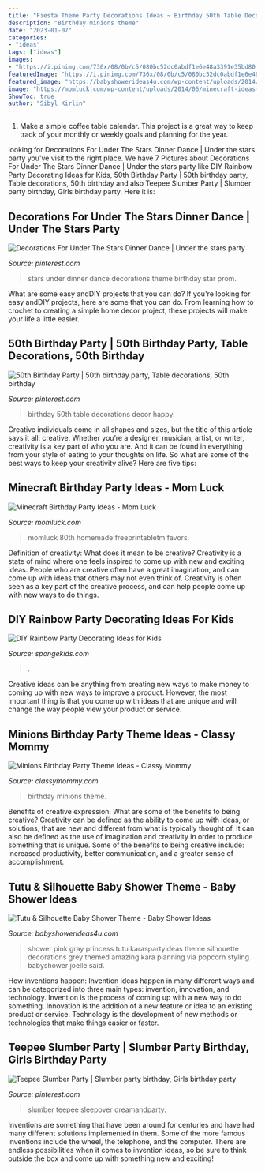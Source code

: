 ```yaml
---
title: "Fiesta Theme Party Decorations Ideas ~ Birthday 50th Table Decorations Decor Happy"
description: "Birthday minions theme"
date: "2023-01-07"
categories:
- "ideas"
tags: ["ideas"]
images:
- "https://i.pinimg.com/736x/08/0b/c5/080bc52dc0abdf1e6e48a3391e35bd80.jpg"
featuredImage: "https://i.pinimg.com/736x/08/0b/c5/080bc52dc0abdf1e6e48a3391e35bd80.jpg"
featured_image: "https://babyshowerideas4u.com/wp-content/uploads/2014/02/197638_10151338347461324_672423923_n_600x900.jpg"
image: "https://momluck.com/wp-content/uploads/2014/06/minecraft-ideas--e1421001556318.jpg"
ShowToc: true
author: "Sibyl Kirlin"
---
```



1. Make a simple coffee table calendar. This project is a great way to keep track of your monthly or weekly goals and planning for the year.

	

		
looking for Decorations For Under The Stars Dinner Dance | Under the stars party you've visit to the right place. We have 7 Pictures about Decorations For Under The Stars Dinner Dance | Under the stars party like DIY Rainbow Party Decorating Ideas for Kids, 50th Birthday Party | 50th birthday party, Table decorations, 50th birthday and also Teepee Slumber Party | Slumber party birthday, Girls birthday party. Here it is:
		
    
## Decorations For Under The Stars Dinner Dance | Under The Stars Party

<img loading=lazy src="https://i.pinimg.com/736x/08/0b/c5/080bc52dc0abdf1e6e48a3391e35bd80.jpg" onerror="this.onerror=null;this.src='https://tse1.mm.bing.net/th?id=OIP.mcV1UeTknbevMDfekKspvAHaJ6&amp;pid=15.1';" alt="Decorations For Under The Stars Dinner Dance | Under the stars party">

_Source: pinterest.com_

>stars under dinner dance decorations theme birthday star prom. 

	

What are some easy andDIY projects that you can do?
If you're looking for easy andDIY projects, here are some that you can do. From learning how to crochet to creating a simple home decor project, these projects will make your life a little easier.

    
## 50th Birthday Party | 50th Birthday Party, Table Decorations, 50th Birthday

<img loading=lazy src="https://i.pinimg.com/736x/5e/36/6d/5e366de547f8ede5ec4dc4f14556242a--th-birthday-party-birthdays.jpg" onerror="this.onerror=null;this.src='https://tse2.mm.bing.net/th?id=OIP.IbBYqi5-x-eImkZmO8GcYQHaJ3&amp;pid=15.1';" alt="50th Birthday Party | 50th birthday party, Table decorations, 50th birthday">

_Source: pinterest.com_

>birthday 50th table decorations decor happy. 

	

Creative individuals come in all shapes and sizes, but the title of this article says it all: creative. Whether you’re a designer, musician, artist, or writer, creativity is a key part of who you are. And it can be found in everything from your style of eating to your thoughts on life. So what are some of the best ways to keep your creativity alive? Here are five tips: 

    
## Minecraft Birthday Party Ideas - Mom Luck

<img loading=lazy src="https://momluck.com/wp-content/uploads/2014/06/minecraft-ideas--e1421001556318.jpg" onerror="this.onerror=null;this.src='https://tse3.mm.bing.net/th?id=OIP.uS57mNo7gu6sN8gazrSwKwHaKd&amp;pid=15.1';" alt="Minecraft Birthday Party Ideas - Mom Luck">

_Source: momluck.com_

>momluck 80th homemade freeprintabletm favors. 

	

Definition of creativity: What does it mean to be creative?
Creativity is a state of mind where one feels inspired to come up with new and exciting ideas. People who are creative often have a great imagination, and can come up with ideas that others may not even think of. Creativity is often seen as a key part of the creative process, and can help people come up with new ways to do things.

    
## DIY Rainbow Party Decorating Ideas For Kids

<img loading=lazy src="https://spongekids.com/wp-content/uploads/2014/11/diy-rainbow-party-decorating-ideas/5-rainbow-table-decor.jpg" onerror="this.onerror=null;this.src='https://tse1.mm.bing.net/th?id=OIP.nMuxdESfSZj1uaUReL2v-AHaLI&amp;pid=15.1';" alt="DIY Rainbow Party Decorating Ideas for Kids">

_Source: spongekids.com_

>. 

	

Creative ideas can be anything from creating new ways to make money to coming up with new ways to improve a product. However, the most important thing is that you come up with ideas that are unique and will change the way people view your product or service.

    
## Minions Birthday Party Theme Ideas - Classy Mommy

<img loading=lazy src="http://classymommy.com/wp-content/uploads/2015/08/IMG_0598.jpg" onerror="this.onerror=null;this.src='https://tse1.mm.bing.net/th?id=OIP.9BjioKepljnWhUz8jmRmqAHaKX&amp;pid=15.1';" alt="Minions Birthday Party Theme Ideas - Classy Mommy">

_Source: classymommy.com_

>birthday minions theme. 

	

Benefits of creative expression: What are some of the benefits to being creative?
Creativity can be defined as the ability to come up with ideas, or solutions, that are new and different from what is typically thought of. It can also be defined as the use of imagination and creativity in order to produce something that is unique. Some of the benefits to being creative include: increased productivity, better communication, and a greater sense of accomplishment.

    
## Tutu &amp; Silhouette Baby Shower Theme - Baby Shower Ideas

<img loading=lazy src="https://babyshowerideas4u.com/wp-content/uploads/2014/02/197638_10151338347461324_672423923_n_600x900.jpg" onerror="this.onerror=null;this.src='https://tse2.mm.bing.net/th?id=OIP.WXQK6LJhKIgWN3I7213mEwHaLH&amp;pid=15.1';" alt="Tutu &amp; Silhouette Baby Shower Theme - Baby Shower Ideas">

_Source: babyshowerideas4u.com_

>shower pink gray princess tutu karaspartyideas theme silhouette decorations grey themed amazing kara planning via popcorn styling babyshower joelle said. 

	

How inventions happen:
Invention ideas happen in many different ways and can be categorized into three main types: invention, innovation, and technology. Invention is the process of coming up with a new way to do something. Innovation is the addition of a new feature or idea to an existing product or service. Technology is the development of new methods or technologies that make things easier or faster.

    
## Teepee Slumber Party | Slumber Party Birthday, Girls Birthday Party

<img loading=lazy src="https://i.pinimg.com/736x/9a/b5/f9/9ab5f92eba1128fdc40ffb6378ca0288.jpg" onerror="this.onerror=null;this.src='https://tse2.mm.bing.net/th?id=OIP.IjPROfqs9gvfmI7KPVwNtAHaJ3&amp;pid=15.1';" alt="Teepee Slumber Party | Slumber party birthday, Girls birthday party">

_Source: pinterest.com_

>slumber teepee sleepover dreamandparty. 

	

Inventions are something that have been around for centuries and have had many different solutions implemented in them. Some of the more famous inventions include the wheel, the telephone, and the computer. There are endless possibilities when it comes to invention ideas, so be sure to think outside the box and come up with something new and exciting!

